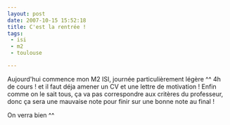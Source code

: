 ```yaml
---
layout: post
date: 2007-10-15 15:52:18
title: C'est la rentrée !
tags:
 - isi
 - m2
 - toulouse

---
```


Aujourd'hui commence mon M2 ISI, journée particulièrement légère ^^ 4h de cours ! et il faut déja amener un CV et une lettre de motivation ! Enfin comme on le sait tous, ça va pas correspondre aux critères du professeur, donc ça sera une mauvaise note pour finir sur une bonne note au final !

On verra bien ^^
